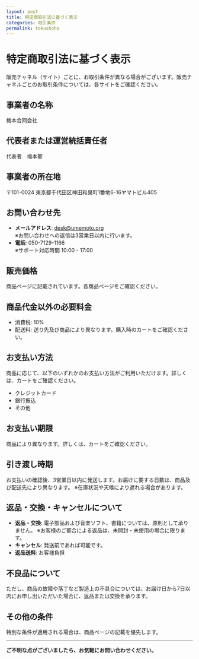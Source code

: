 ```yaml
---
layout: post
title: 特定商取引法に基づく表示
categories: 取引条件
permalink: tokushoho
---
```


# 特定商取引法に基づく表示

販売チャネル（サイト）ごとに、お取引条件が異なる場合がございます。販売チャネルごとのお取引条件については、各サイトをご確認ください。

## 事業者の名称
梅本合同会社

## 代表者または運営統括責任者
代表者　梅本聖

## 事業者の所在地
〒101-0024 東京都千代田区神田和泉町1番地6-16ヤマトビル405

## お問い合わせ先
- **メールアドレス**: desk@umemoto.org  
  ※お問い合わせへの返信は3営業日以内に行います。
- **電話**: 050-7129-1166  
  ※サポート対応時間 10:00 - 17:00

## 販売価格
商品ページに記載されています。各商品ページをご確認ください。

## 商品代金以外の必要料金
- 消費税: 10%  
- 配送料: 送り先及び商品により異なります。購入時のカートをご確認ください。 

## お支払い方法
商品に応じて、以下のいずれかのお支払い方法がご利用いただけます。詳しくは、カートをご確認ください。
- クレジットカード
- 銀行振込
- その他

## お支払い期限
商品により異なります。詳しくは、カートをご確認ください。

## 引き渡し時期
お支払いの確認後、3営業日以内に発送します。お届けに要する日数は、商品及び配送先により異なります。
  ※在庫状況や天候により遅れる場合があります。

## 返品・交換・キャンセルについて
- **返品・交換**: 電子部品および音楽ソフト、書籍については、原則として承りません。
  ※お客様のご都合による返品は、未開封・未使用の場合に限ります。  
- **キャンセル**: 発送前であれば可能です。  
- **返品送料**: お客様負担

## 不良品について
ただし、商品の故障や落丁など製造上の不具合については、お届け日から7日以内にお申し出いただいた場合に、返品または交換を承ります。

## その他の条件
特別な条件が適用される場合は、商品ページの記載を優先します。

---

**ご不明な点がございましたら、お気軽にお問い合わせください。**

